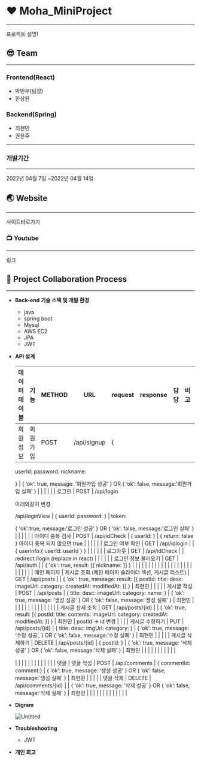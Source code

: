 # :hearts: Moha_MiniProject

---

프로젝트 설명!

## :sunglasses: Team

---

### Frontend(React)

- 박민우(팀장)
- 한상원

### Backend(Spring)

- 최현민
- 권윤주

---

### 개발기간

---

2022년 04월 7일 ~2022년 04월 14일

## :earth_asia: Website

---

사이트바로가기

### :tv: Youtube

---

링크

## :speech_balloon: ****Project Collaboration Process****

---

- ****Back-end 기술 스택 및 개발 환경****
    - java
    - spring boot
    - Mysql
    - AWS EC2
    - JPA
    - JWT
- **API 설계**
    
    
    | 데이터 테이블 | 기능 | METHOD | URL | request | response | 담당 | 비고 |  |
    | --- | --- | --- | --- | --- | --- | --- | --- | --- |
    | 회원 정보 | 회원가입 | POST | /api/signup | {
    userId:
    password:
    nickname:
    
    } | {
    ‘ok’: true,
    message: ‘회원가입 성공’
    }
    OR
    {
    ‘ok’: false,
    message:’회원가입 실패’
    } |  |  |  |
    |  | 로그인 | POST | /api/login
    
    아래와같이 변경
    
    /api/loginView | {
    userId:
    password:
    } | token: 
    
    {
    'ok':true, 
    message:’로그인 성공’
    }
    OR
    {
    ‘ok’: false,
    message:’로그인 실패’
    } |  |  |  |
    |  | 아이디 중복 검사 | POST | /api/idCheck | {
     userId:
    } | {
     return: false
    }
    아이디 중복 되지 않으면 true |  |  |  |
    |  | 로그인 여부 확인 | GET  | /api/idlogin |  | {
     userInfo:{
        userId: userId
     }
    } |  |  |  |
    |  | 로그아웃 | GET | /api/idCheck |  | redirect:/login (replace in react) |  |  |  |
    |  | 로그인 정보 불러오기 | GET | /api/auth |  | {
    'ok': true,
    result: 
    [{
    nickname:
    }]
    } |  |  |  |
    |  |  |  |  |  |  |  |  |  |
    |  |  |  |  |  |  |  |  |  |
    | 메인 페이지 | 게시글 조회
    (메인 페이지 슬라이더 섹션, 게시글 리스트) | GET | /api/posts |  | {
    'ok': true,
    message: 
    result: 
    [{
    postId:
    title:
    desc:
    imageUrl:
    category:
    createdAt: 
    modifiedAt:
    }]
    } | 최현민 |  |  |
    |  | 게시글 작성 | POST | /api/posts | {
    title:
    desc:
    imageUrl:
    category:
    name:
    } | {
    ‘ok’: true,
    message: ‘생성 성공’
    }
    OR
    {
    ‘ok’: false,
    message:’생성 실패’
    } | 최현민 |  |  |
    |  |  |  |  |  |  |  |  |  |
    |   | 게시글 상세 조회 | GET | /api/posts/{id} |  | {
    ‘ok’: true,
    result: 
    [{
    postId:
    title: contents:
    imageUrl:
    category:
    createdAt:
    modifiedAt:
    }]
    } | 최현민 | postId → id 변경 |  |
    |  | 게시글 수정하기
     | PUT | /api/posts/{id} | {
    title:
    desc:
    imgUrl:
    category:
    } | {
    ‘ok’: true,
    message: ‘수정 성공’,
    }
    OR
    {
    ‘ok’: false,
    message:’수정 실패’
    } | 최현민 |  |  |
    |  | 게시글 삭제하기 | DELETE | /api/posts/{id} | {
     postId: 
    } | {
    ‘ok’: true,
    message: ‘삭제 성공’
    }
    OR
    {
    ‘ok’: false,
    message:’삭제 실패’
    } | 최현민 |  |  |
    |  |  |  |  |  |  |  | 
    
     |  |
    |  |  |  |  |  |  |  |  |  |
    | 댓글 | 댓글 작성 | POST | /api/comments | { 
     commentId:
    comment:} | {
    ‘ok’: true,
    message: ‘생성 성공’
    }
    OR
    {
    ‘ok’: false,
    message:’생성 실패’
    } | 최현민 |  |  |
    |  | 댓글 삭제 | DELETE | /api/comments/{id} |  | {
    ‘ok’: true,
    message: ‘삭제 성공’
    }
    OR
    {
    ‘ok’: false,
    message:’삭제 실패’
    } | 최현민 |  |  |
    |  |  |  |  |  |  |  |  |  |
- **Digram**
    
    
    ![Untitled](ERD%20dec19/Untitled.png)
    
- **Troubleshooting**
    - JWT
- **개인 회고**